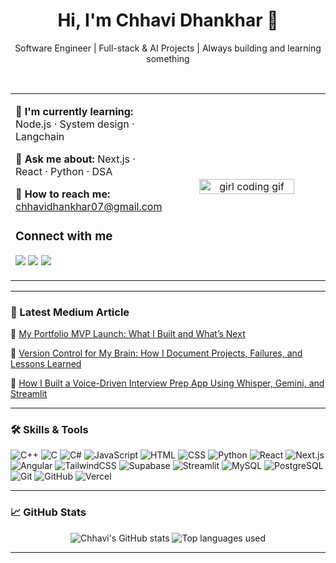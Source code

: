 <!-- Centered Title -->
<h1 align="center">Hi, I'm Chhavi Dhankhar 👋</h1>

<p align="center">Software Engineer | Full-stack & AI Projects | Always building and learning something</p>

<br/>

<table>
<tr>
<td width="50%" valign="top">

<!--🚀 I'm currently working on: [Voice-to-Post Generator](https://github.com/chhavidhankhar/voice-to-post-generator)-->

🌱 **I'm currently learning:** Node.js · System design · Langchain

💬 **Ask me about:** Next.js · React · Python · DSA

📩 **How to reach me:** chhavidhankhar07@gmail.com

### Connect with me  
<a href="https://x.com/chhavidh07"><img src="https://img.shields.io/badge/Twitter-1DA1F2?style=flat&logo=twitter&logoColor=white"/></a>
<a href="https://www.linkedin.com/in/chhavi-dhankhar-a488a9228/"><img src="https://img.shields.io/badge/LinkedIn-0077B5?style=flat&logo=linkedin&logoColor=white"/></a>
<a href="https://medium.com/@chhavidhankhar07"><img src="https://img.shields.io/badge/Medium-12100E?style=flat&logo=medium&logoColor=white"/></a>

</td>

<td width="50%" align="center">
  
<!-- Girl coding animation -->
<img src="https://camo.githubusercontent.com/a69ef1e4a173201181c22ac940c8b17935229d4d45ac5276631cbf4ba3d21db4/68747470733a2f2f6d69722d73332d63646e2d63662e626568616e63652e6e65742f70726f6a6563745f6d6f64756c65732f646973702f3630313031343131363737303437352e363036386265666634363430612e676966" width="80%" alt="girl coding gif" />

</td>
</tr>
</table>

---

### 📝 Latest Medium Article
<!-- Replace with your actual Medium RSS feed link -->
<!-- You can use https://github.com/marketplace/actions/medium-article-to-readme to automate -->
📖 [My Portfolio MVP Launch: What I Built and What’s Next](https://medium.com/@chhavidhankhar07/my-portfolio-mvp-what-i-built-and-whats-next-89dfe1b37d7f)

📖 [Version Control for My Brain: How I Document Projects, Failures, and Lessons Learned](https://medium.com/gitconnected/version-control-for-my-brain-how-i-document-projects-failures-and-lessons-learned-c3871355fad7)

📖 [How I Built a Voice-Driven Interview Prep App Using Whisper, Gemini, and Streamlit](https://medium.com/@chhavidhankhar07/how-i-built-a-voice-driven-interview-prep-app-using-whisper-gemini-and-streamlit-fcfdfc8ebfe8)

---

### 🛠 Skills & Tools


![C++](https://img.shields.io/badge/C++-00599C?style=flat&logo=c%2B%2B&logoColor=white)
![C](https://img.shields.io/badge/C-00599C?style=flat&logo=c&logoColor=white)
![C#](https://img.shields.io/badge/C%23-239120?style=flat&logo=c-sharp&logoColor=white)
![JavaScript](https://img.shields.io/badge/JavaScript-F7DF1E?style=flat&logo=javascript&logoColor=black)
![HTML](https://img.shields.io/badge/HTML5-E34F26?style=flat&logo=html5&logoColor=white)
![CSS](https://img.shields.io/badge/CSS3-1572B6?style=flat&logo=css3&logoColor=white)
![Python](https://img.shields.io/badge/Python-3776AB?style=flat&logo=python&logoColor=white)
![React](https://img.shields.io/badge/React-20232A?style=flat&logo=react&logoColor=61DAFB)
![Next.js](https://img.shields.io/badge/Next.js-000000?style=flat&logo=nextdotjs&logoColor=white)
![Angular](https://img.shields.io/badge/Angular-DD0031?style=flat&logo=angular&logoColor=white)
![TailwindCSS](https://img.shields.io/badge/TailwindCSS-38B2AC?style=flat&logo=tailwind-css&logoColor=white)
![Supabase](https://img.shields.io/badge/Supabase-3ECF8E?style=flat&logo=supabase&logoColor=white)
![Streamlit](https://img.shields.io/badge/Streamlit-FF4B4B?style=flat&logo=streamlit&logoColor=white)
![MySQL](https://img.shields.io/badge/MySQL-4479A1?style=flat&logo=mysql&logoColor=white)
![PostgreSQL](https://img.shields.io/badge/PostgreSQL-336791?style=flat&logo=postgresql&logoColor=white)
![Git](https://img.shields.io/badge/Git-F05032?style=flat&logo=git&logoColor=white)
![GitHub](https://img.shields.io/badge/GitHub-181717?style=flat&logo=github&logoColor=white)
![Vercel](https://img.shields.io/badge/Vercel-000000?style=flat&logo=vercel&logoColor=white)


---

### 📈 GitHub Stats

<p align="center">
  <img src="https://github-readme-stats.vercel.app/api?username=Chdh11&show_icons=true&theme=radical" alt="Chhavi's GitHub stats" />
  <img src="https://github-readme-stats.vercel.app/api/top-langs/?username=Chdh11&layout=compact&theme=radical" alt="Top languages used" />
</p>

---

